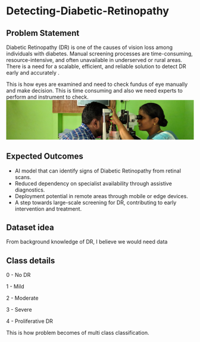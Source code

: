 # Detecting-Diabetic-Retinopathy
## **Problem Statement**

Diabetic Retinopathy (DR) is one of the causes of vision loss among individuals with diabetes. Manual screening processes are time-consuming, resource-intensive, and often unavailable in underserved or rural areas. There is a need for a scalable, efficient, and reliable solution to detect DR early and accurately .

This is how eyes are examined and need to check fundus of eye manually and make decision. This is time consuming and also we need experts to perform and instrument to check. 
![Eye checking for DR](README_assets/image.png)

## **Expected Outcomes**

- AI model that can identify signs of Diabetic Retinopathy from retinal scans.
- Reduced dependency on specialist availability through assistive diagnostics.
- Deployment potential in remote areas through mobile or edge devices.
- A step towards large-scale screening for DR, contributing to early intervention and treatment.


## Dataset idea

From background knowledge of DR, I believe we would need data

## Class details

0 - No DR

1 - Mild

2 - Moderate

3 - Severe

4 - Proliferative DR

This is how problem becomes of multi class classification.

